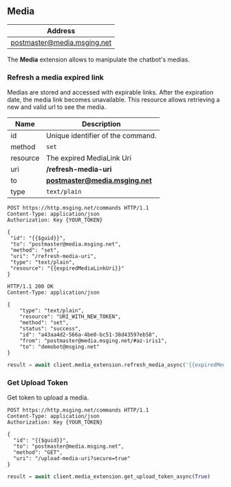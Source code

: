 ## Media

| Address                     |
|-----------------------------|
| postmaster@media.msging.net |

The **Media** extension allows to manipulate the chatbot's medias.

### Refresh a media expired link

 Medias are stored and accessed with expirable links. After the expiration date, the media link becomes unavailable. This resource allows retrieving a new and valid url to see the media.

| Name     | Description                       |
|----------|-----------------------------------|
| id       | Unique identifier of the command. |
| method   | `set`                             |
| resource | The expired MediaLink Uri         |
| uri      | **/refresh-media-uri**            |
| to       | **postmaster@media.msging.net**   |
| type     | `text/plain`                      |

 ```http
POST https://http.msging.net/commands HTTP/1.1
Content-Type: application/json
Authorization: Key {YOUR_TOKEN}

{  
  "id": "{{$guid}}",
  "to": "postmaster@media.msging.net",
  "method": "set",
  "uri": "/refresh-media-uri",
  "type": "text/plain",
  "resource": "{{expiredMediaLinkUri}}"
}
```

```http
HTTP/1.1 200 OK
Content-Type: application/json

{
    "type": "text/plain",
    "resource": "URI_WITH_NEW_TOKEN",
    "method": "set",
    "status": "success",
    "id": "a43aa4d2-566a-4be0-bc51-38d43597eb58",
    "from": "postmaster@media.msging.net/#az-iris1",
    "to": "demobot@msging.net"
}
```

```python
result = await client.media_extension.refresh_media_async('{{expiredMediaId}}')
```

### Get Upload Token

Get token to upload a media.

```http
POST https://http.msging.net/commands HTTP/1.1
Content-Type: application/json
Authorization: Key {YOUR_TOKEN}

{  
  "id": "{{$guid}}",
  "to": "postmaster@media.msging.net",
  "method": "GET",
  "uri": "/upload-media-uri?secure=true"
}
```

```python
result = await client.media_extension.get_upload_token_async(True)
```
